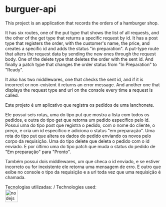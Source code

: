 # burguer-api

This project is an application that records the orders of a hamburger shop.

It has six routes, one of the put type that shows the list of all requests, and the other of the get type that returns a specific request by id.
It has a post type that registers the order, with the customer's name, the price, and creates a specific id and adds the status "in preparation".
A put-type route that alters the request data by sending the new ones through the request body.
One of the delete type that deletes the order with the sent id.
And finally a patch type that changes the order status from "In Preparation" to "Ready".

It also has two middlewares, one that checks the sent id, and if it is incorrect or non-existent it returns an error message.
And another one that displays the request type and url on the console every time a request is called.



Este projeto é um aplicativo que registra os pedidos de uma lanchonete.

Ele possui seis rotas, uma do tipo put que mostra a lista com todos os pedidos, e outra do tipo get que retorna um pedido específico pelo id.
Possui uma do tipo post que registra o pedido, com o nome do cliente, o preço, e cria um id específico e adiciona o status "em preparação".
Uma rota do tipo put que altera os dados do pedido enviando os novos pelo corpo da requisição.
Uma do tipo delete que deleta o pedido com o id enviado.
E por último uma do tipo patch que muda o status do pedido de "Em preparação" para "Pronto". 

Também possui dois middlewares, um que checa o id enviado, e se estiver incorreto ou for inexistente ele retorna uma mensagem de erro.
E outro que exibe no console o tipo da requisição e a url toda vez que uma requisição é chamada.

Tecnologias utilizadas: / Technologies used:
<br>
 <a href="https://nodejs.org"><img src="https://cdn.jsdelivr.net/gh/devicons/devicon/icons/nodejs/nodejs-original.svg" alt="nodejs" width="40" height="40"/></a>
   
